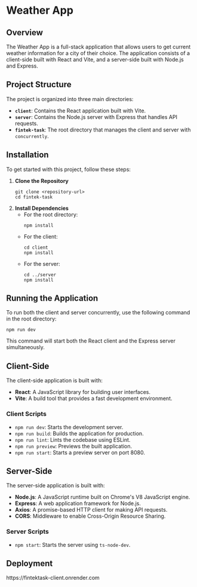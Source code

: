 
<body>
    <h1>Weather App</h1>
    <h2>Overview</h2>
    <p>The Weather App is a full-stack application that allows users to get current weather information for a city of their choice. The application consists of a client-side built with React and Vite, and a server-side built with Node.js and Express.</p>
    <h2>Project Structure</h2>
    <p>The project is organized into three main directories:</p>
    <ul>
        <li><strong><code>client</code></strong>: Contains the React application built with Vite.</li>
        <li><strong><code>server</code></strong>: Contains the Node.js server with Express that handles API requests.</li>
        <li><strong><code>fintek-task</code></strong>: The root directory that manages the client and server with <code>concurrently</code>.</li>
    </ul>
    <h2>Installation</h2>
    <p>To get started with this project, follow these steps:</p>
    <ol>
        <li><strong>Clone the Repository</strong>
            <pre><code>git clone &lt;repository-url&gt;
cd fintek-task</code></pre>
        </li>
        <li><strong>Install Dependencies</strong>
            <ul>
                <li>For the root directory:
                    <pre><code>npm install</code></pre>
                </li>
                <li>For the client:
                    <pre><code>cd client
npm install</code></pre>
                </li>
                <li>For the server:
                    <pre><code>cd ../server
npm install</code></pre>
                </li>
            </ul>
        </li>
    </ol>
    <h2>Running the Application</h2>
    <p>To run both the client and server concurrently, use the following command in the root directory:</p>
    <pre><code>npm run dev</code></pre>
    <p>This command will start both the React client and the Express server simultaneously.</p>
    <h2>Client-Side</h2>
    <p>The client-side application is built with:</p>
    <ul>
        <li><strong>React</strong>: A JavaScript library for building user interfaces.</li>
        <li><strong>Vite</strong>: A build tool that provides a fast development environment.</li>
    </ul>
    <h3>Client Scripts</h3>
    <ul>
        <li><code>npm run dev</code>: Starts the development server.</li>
        <li><code>npm run build</code>: Builds the application for production.</li>
        <li><code>npm run lint</code>: Lints the codebase using ESLint.</li>
        <li><code>npm run preview</code>: Previews the built application.</li>
        <li><code>npm run start</code>: Starts a preview server on port 8080.</li>
    </ul>
    <h2>Server-Side</h2>
    <p>The server-side application is built with:</p>
    <ul>
        <li><strong>Node.js</strong>: A JavaScript runtime built on Chrome's V8 JavaScript engine.</li>
        <li><strong>Express</strong>: A web application framework for Node.js.</li>
        <li><strong>Axios</strong>: A promise-based HTTP client for making API requests.</li>
        <li><strong>CORS</strong>: Middleware to enable Cross-Origin Resource Sharing.</li>
    </ul>
    <h3>Server Scripts</h3>
    <ul>
        <li><code>npm start</code>: Starts the server using <code>ts-node-dev</code>.</li>
    </ul>
    <h2>Deployment</h2>
    <p>https://fintektask-client.onrender.com</p>

</body>
</html>
